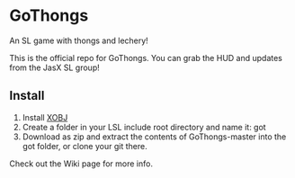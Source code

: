 # GoThongs
An SL game with thongs and lechery!

This is the official repo for GoThongs. You can grab the HUD and updates from the JasX SL group!

## Install

1. Install [XOBJ](https://github.com/JasXSL/SL-XOBJ)
2. Create a folder in your LSL include root directory and name it: got
3. Download as zip and extract the contents of GoThongs-master into the got folder, or clone your git there.

Check out the Wiki page for more info.
